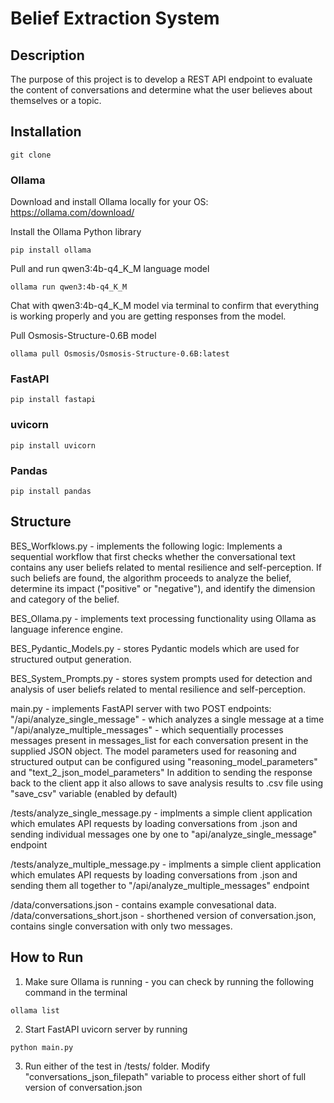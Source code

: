 # Belief Extraction System

## Description
The purpose of this project is to develop a REST API endpoint to evaluate the content of conversations and
determine what the user believes about themselves or a topic.

## Installation
```git clone ```

### Ollama
Download and install Ollama locally for your OS:
https://ollama.com/download/

Install the Ollama Python library
```
pip install ollama
```

Pull and run qwen3:4b-q4_K_M language model 
```
ollama run qwen3:4b-q4_K_M
```
Chat with qwen3:4b-q4_K_M model via terminal to confirm that everything is working properly and you are getting responses from the model.

Pull Osmosis-Structure-0.6B model  
```
ollama pull Osmosis/Osmosis-Structure-0.6B:latest
```

### FastAPI
```
pip install fastapi
```

### uvicorn
```
pip install uvicorn
```

### Pandas
```
pip install pandas
```

## Structure
BES_Worfklows.py - implements the following logic:
Implements a sequential workflow that first checks whether the conversational text contains any user beliefs related to mental resilience and self-perception.
If such beliefs are found, the algorithm proceeds to analyze the belief, determine its impact ("positive" or "negative"), and identify the dimension and category of the belief.

BES_Ollama.py - implements text processing functionality using Ollama as language inference engine.

BES_Pydantic_Models.py - stores Pydantic models which are used for structured output generation.

BES_System_Prompts.py - stores system prompts used for detection and analysis of user beliefs related to mental resilience and self-perception.

main.py - implements FastAPI server with two POST endpoints: 
"/api/analyze_single_message" - which analyzes a single message at a time
"/api/analyze_multiple_messages" - which sequentially processes messages present in messages_list for each conversation present in the supplied JSON object.
The model parameters used for reasoning and structured output can be configured using "reasoning_model_parameters" and "text_2_json_model_parameters"
In addition to sending the response back to the client app it also allows to save analysis results to .csv file using "save_csv" variable (enabled by default)

/tests/analyze_single_message.py - implments a simple client application which emulates API requests by loading conversations from .json and sending individual messages one by one to "api/analyze_single_message" endpoint

/tests/analyze_multiple_message.py - implments a simple client application which emulates API requests by loading conversations from .json and sending them all together to "/api/analyze_multiple_messages" endpoint

/data/conversations.json - contains example convesational data.
/data/conversations_short.json - shorthened version of conversation.json, contains single conversation with only two messages.

## How to Run
1. Make sure Ollama is running - you can check by running the following command in the terminal
```
ollama list
```
2. Start FastAPI uvicorn server by running
```
python main.py
```
3. Run either of the test in /tests/ folder. Modify "conversations_json_filepath" variable to process either short of full version of conversation.json